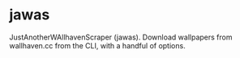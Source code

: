 # jawas
JustAnotherWAllhavenScraper (jawas). Download wallpapers from wallhaven.cc from the CLI, with a handful of options.
